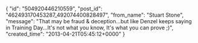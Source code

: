  {
   "id": "504920446210559",
   "post_id": "462493170453287_492074400828497",
   "from_name": "Stuart Stone",
   "message": "That may be fraud & deception...but like Denzel keeps saying in Training Day...It's not what you know, It's what you can prove ;)",
   "created_time": "2013-04-21T05:45:12+0000"
 }
